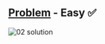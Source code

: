 [Problem](https://www.hackerrank.com/challenges/compare-the-triplets/problem) - Easy :white_check_mark:
---
![02 solution](https://user-images.githubusercontent.com/44196434/151678606-8f4a9780-aa06-49e5-90ed-e666e4aef280.png)
